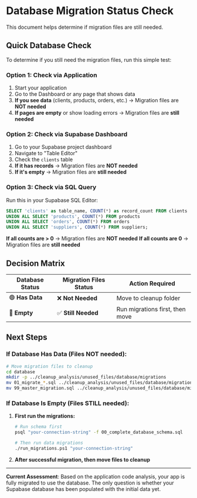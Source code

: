 # Database Migration Status Check

This document helps determine if migration files are still needed.

## Quick Database Check

To determine if you still need the migration files, run this simple test:

### Option 1: Check via Application
1. Start your application
2. Go to the Dashboard or any page that shows data
3. **If you see data** (clients, products, orders, etc.) → Migration files are **NOT needed**
4. **If pages are empty** or show loading errors → Migration files are **still needed**

### Option 2: Check via Supabase Dashboard
1. Go to your Supabase project dashboard
2. Navigate to "Table Editor"
3. Check the `clients` table
4. **If it has records** → Migration files are **NOT needed**
5. **If it's empty** → Migration files are **still needed**

### Option 3: Check via SQL Query
Run this in your Supabase SQL Editor:
```sql
SELECT 'clients' as table_name, COUNT(*) as record_count FROM clients
UNION ALL SELECT 'products', COUNT(*) FROM products
UNION ALL SELECT 'orders', COUNT(*) FROM orders
UNION ALL SELECT 'suppliers', COUNT(*) FROM suppliers;
```

**If all counts are > 0** → Migration files are **NOT needed**
**If all counts are 0** → Migration files are **still needed**

## Decision Matrix

| Database Status | Migration Files Status | Action Required |
|----------------|----------------------|-----------------|
| 🟢 **Has Data** | ❌ **Not Needed** | Move to cleanup folder |
| 🔴 **Empty** | ✅ **Still Needed** | Run migrations first, then move |

## Next Steps

### If Database Has Data (Files NOT needed):
```bash
# Move migration files to cleanup
cd database
mkdir -p ../cleanup_analysis/unused_files/database/migrations
mv 01_migrate_*.sql ../cleanup_analysis/unused_files/database/migrations/
mv 99_master_migration.sql ../cleanup_analysis/unused_files/database/migrations/
```

### If Database Is Empty (Files STILL needed):
1. **First run the migrations:**
   ```bash
   # Run schema first
   psql "your-connection-string" -f 00_complete_database_schema.sql
   
   # Then run data migrations
   ./run_migrations.ps1 "your-connection-string"
   ```

2. **After successful migration, then move files to cleanup**

---

**Current Assessment**: Based on the application code analysis, your app is fully migrated to use the database. The only question is whether your Supabase database has been populated with the initial data yet.
